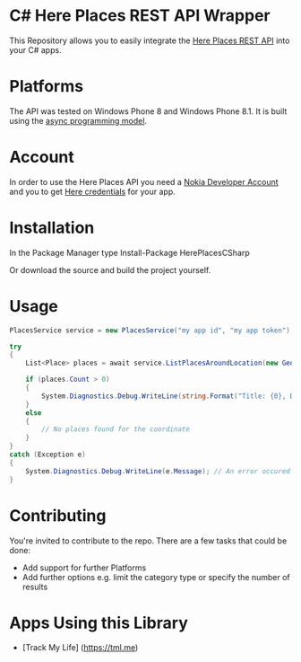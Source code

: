 ﻿C# Here Places REST API Wrapper
===============

This Repository allows you to easily integrate the [Here Places REST API](https://developer.here.com/rest-apis/documentation/places/topics/overview.html) into your C# apps.

Platforms
===============
The API was tested on Windows Phone 8 and Windows Phone 8.1. It is built using the [async programming model](http://msdn.microsoft.com/en-us/library/vstudio/hh191443.aspx).

Account
===============
In order to use the Here Places API you need a [Nokia Developer Account](https://developer.nokia.com/Profile/Join.xhtml) and you to get [Here credentials](https://developer.here.com/myapps/create) for your app.

Installation
===============

In the Package Manager type Install-Package HerePlacesCSharp 

Or download the source and build the project yourself.

Usage
===============

``` c#
PlacesService service = new PlacesService("my app id", "my app token");

try
{
    List<Place> places = await service.ListPlacesAroundLocation(new GeoCoordinate(40.75874,-73.978674)); // Random Place in NY

    if (places.Count > 0)
    {
        System.Diagnostics.Debug.WriteLine(string.Format("Title: {0}, Distance from the provided coordinate: {1}", places[0].Title, places[0].Distance));
    }
    else
    {
		// No places found for the coordinate
    }
}
catch (Exception e)
{
    System.Diagnostics.Debug.WriteLine(e.Message); // An error occured e.g. no internet
}
```

Contributing
===============
You're invited to contribute to the repo. There are a few tasks that could be done:
* Add support for further Platforms
* Add further options e.g. limit the category type or specify the number of results

Apps Using this Library
===============
* [Track My Life] (https://tml.me)
